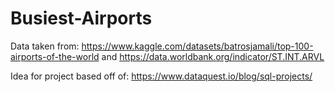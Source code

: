 # Busiest-Airports

Data taken from:  https://www.kaggle.com/datasets/batrosjamali/top-100-airports-of-the-world and 
                  https://data.worldbank.org/indicator/ST.INT.ARVL


Idea for project based off of: https://www.dataquest.io/blog/sql-projects/